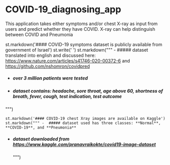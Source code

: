 # COVID-19_diagnosing_app
This application takes either symptoms and/or chest X-ray as input from users and predict whether they have COVID. X-ray can help distinguish between COVID and Pneumonia

st.markdown('#### COVID-19 symptoms dataset is publicly available from government of Israel')
    st.write(' ')
    st.markdown(""" - ##### dataset translated into english and discussed here: https://www.nature.com/articles/s41746-020-00372-6 and https://github.com/nshomron/covidpred
- ##### over 3 million patients were tested 
- ##### dataset contains: headache, sore throat, age above 60, shortness of breath, fever, cough, test indication, test outcome 
""")

    st.markdown('#### COVID-19 chest Xray images are available on Kaggle')
    st.markdown(""" -  ##### dataset used has three classes: **Normal**, **COVID-19**, and **Pneumonia**
- ##### dataset downloaded from https://www.kaggle.com/pranavraikokte/covid19-image-dataset
    """)
